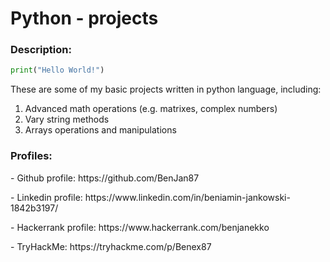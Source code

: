 <h1>Python - projects</h1>
<h3>Description:</h3>

```python
print("Hello World!")
```
These are some of my basic projects written in python language, including:
1. Advanced math operations (e.g. matrixes, complex numbers)
2. Vary string methods
3. Arrays operations and manipulations



<h3>Profiles:</h3>
<p> - Github profile: https://github.com/BenJan87 </p>
<p> - Linkedin profile: https://www.linkedin.com/in/beniamin-jankowski-1842b3197/ </p>
<p> - Hackerrank profile: https://www.hackerrank.com/benjanekko </p>
<p> - TryHackMe: https://tryhackme.com/p/Benex87 </p>
